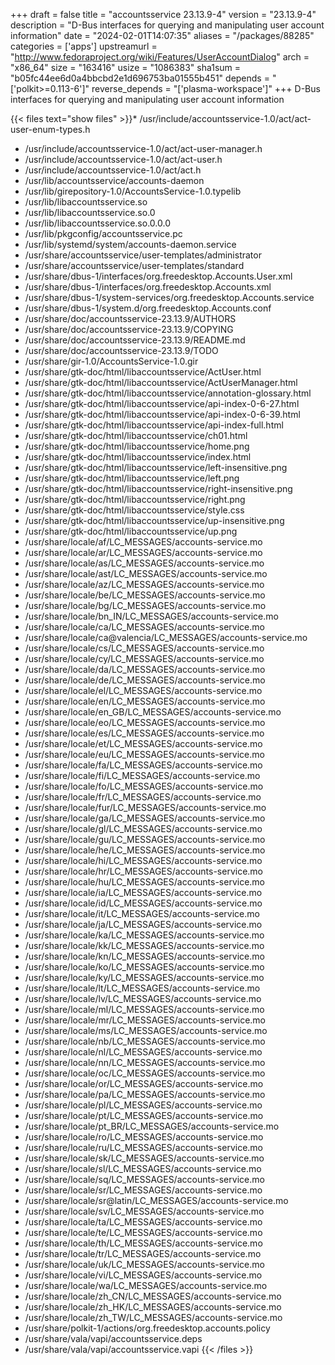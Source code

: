 +++
draft = false
title = "accountsservice 23.13.9-4"
version = "23.13.9-4"
description = "D-Bus interfaces for querying and manipulating user account information"
date = "2024-02-01T14:07:35"
aliases = "/packages/88285"
categories = ['apps']
upstreamurl = "http://www.fedoraproject.org/wiki/Features/UserAccountDialog"
arch = "x86_64"
size = "163416"
usize = "1086383"
sha1sum = "b05fc44ee6d0a4bbcbd2e1d696753ba01555b451"
depends = "['polkit>=0.113-6']"
reverse_depends = "['plasma-workspace']"
+++
D-Bus interfaces for querying and manipulating user account information

{{< files text="show files" >}}* /usr/include/accountsservice-1.0/act/act-user-enum-types.h
* /usr/include/accountsservice-1.0/act/act-user-manager.h
* /usr/include/accountsservice-1.0/act/act-user.h
* /usr/include/accountsservice-1.0/act/act.h
* /usr/lib/accountsservice/accounts-daemon
* /usr/lib/girepository-1.0/AccountsService-1.0.typelib
* /usr/lib/libaccountsservice.so
* /usr/lib/libaccountsservice.so.0
* /usr/lib/libaccountsservice.so.0.0.0
* /usr/lib/pkgconfig/accountsservice.pc
* /usr/lib/systemd/system/accounts-daemon.service
* /usr/share/accountsservice/user-templates/administrator
* /usr/share/accountsservice/user-templates/standard
* /usr/share/dbus-1/interfaces/org.freedesktop.Accounts.User.xml
* /usr/share/dbus-1/interfaces/org.freedesktop.Accounts.xml
* /usr/share/dbus-1/system-services/org.freedesktop.Accounts.service
* /usr/share/dbus-1/system.d/org.freedesktop.Accounts.conf
* /usr/share/doc/accountsservice-23.13.9/AUTHORS
* /usr/share/doc/accountsservice-23.13.9/COPYING
* /usr/share/doc/accountsservice-23.13.9/README.md
* /usr/share/doc/accountsservice-23.13.9/TODO
* /usr/share/gir-1.0/AccountsService-1.0.gir
* /usr/share/gtk-doc/html/libaccountsservice/ActUser.html
* /usr/share/gtk-doc/html/libaccountsservice/ActUserManager.html
* /usr/share/gtk-doc/html/libaccountsservice/annotation-glossary.html
* /usr/share/gtk-doc/html/libaccountsservice/api-index-0-6-27.html
* /usr/share/gtk-doc/html/libaccountsservice/api-index-0-6-39.html
* /usr/share/gtk-doc/html/libaccountsservice/api-index-full.html
* /usr/share/gtk-doc/html/libaccountsservice/ch01.html
* /usr/share/gtk-doc/html/libaccountsservice/home.png
* /usr/share/gtk-doc/html/libaccountsservice/index.html
* /usr/share/gtk-doc/html/libaccountsservice/left-insensitive.png
* /usr/share/gtk-doc/html/libaccountsservice/left.png
* /usr/share/gtk-doc/html/libaccountsservice/right-insensitive.png
* /usr/share/gtk-doc/html/libaccountsservice/right.png
* /usr/share/gtk-doc/html/libaccountsservice/style.css
* /usr/share/gtk-doc/html/libaccountsservice/up-insensitive.png
* /usr/share/gtk-doc/html/libaccountsservice/up.png
* /usr/share/locale/af/LC_MESSAGES/accounts-service.mo
* /usr/share/locale/ar/LC_MESSAGES/accounts-service.mo
* /usr/share/locale/as/LC_MESSAGES/accounts-service.mo
* /usr/share/locale/ast/LC_MESSAGES/accounts-service.mo
* /usr/share/locale/az/LC_MESSAGES/accounts-service.mo
* /usr/share/locale/be/LC_MESSAGES/accounts-service.mo
* /usr/share/locale/bg/LC_MESSAGES/accounts-service.mo
* /usr/share/locale/bn_IN/LC_MESSAGES/accounts-service.mo
* /usr/share/locale/ca/LC_MESSAGES/accounts-service.mo
* /usr/share/locale/ca@valencia/LC_MESSAGES/accounts-service.mo
* /usr/share/locale/cs/LC_MESSAGES/accounts-service.mo
* /usr/share/locale/cy/LC_MESSAGES/accounts-service.mo
* /usr/share/locale/da/LC_MESSAGES/accounts-service.mo
* /usr/share/locale/de/LC_MESSAGES/accounts-service.mo
* /usr/share/locale/el/LC_MESSAGES/accounts-service.mo
* /usr/share/locale/en/LC_MESSAGES/accounts-service.mo
* /usr/share/locale/en_GB/LC_MESSAGES/accounts-service.mo
* /usr/share/locale/eo/LC_MESSAGES/accounts-service.mo
* /usr/share/locale/es/LC_MESSAGES/accounts-service.mo
* /usr/share/locale/et/LC_MESSAGES/accounts-service.mo
* /usr/share/locale/eu/LC_MESSAGES/accounts-service.mo
* /usr/share/locale/fa/LC_MESSAGES/accounts-service.mo
* /usr/share/locale/fi/LC_MESSAGES/accounts-service.mo
* /usr/share/locale/fo/LC_MESSAGES/accounts-service.mo
* /usr/share/locale/fr/LC_MESSAGES/accounts-service.mo
* /usr/share/locale/fur/LC_MESSAGES/accounts-service.mo
* /usr/share/locale/ga/LC_MESSAGES/accounts-service.mo
* /usr/share/locale/gl/LC_MESSAGES/accounts-service.mo
* /usr/share/locale/gu/LC_MESSAGES/accounts-service.mo
* /usr/share/locale/he/LC_MESSAGES/accounts-service.mo
* /usr/share/locale/hi/LC_MESSAGES/accounts-service.mo
* /usr/share/locale/hr/LC_MESSAGES/accounts-service.mo
* /usr/share/locale/hu/LC_MESSAGES/accounts-service.mo
* /usr/share/locale/ia/LC_MESSAGES/accounts-service.mo
* /usr/share/locale/id/LC_MESSAGES/accounts-service.mo
* /usr/share/locale/it/LC_MESSAGES/accounts-service.mo
* /usr/share/locale/ja/LC_MESSAGES/accounts-service.mo
* /usr/share/locale/ka/LC_MESSAGES/accounts-service.mo
* /usr/share/locale/kk/LC_MESSAGES/accounts-service.mo
* /usr/share/locale/kn/LC_MESSAGES/accounts-service.mo
* /usr/share/locale/ko/LC_MESSAGES/accounts-service.mo
* /usr/share/locale/ky/LC_MESSAGES/accounts-service.mo
* /usr/share/locale/lt/LC_MESSAGES/accounts-service.mo
* /usr/share/locale/lv/LC_MESSAGES/accounts-service.mo
* /usr/share/locale/ml/LC_MESSAGES/accounts-service.mo
* /usr/share/locale/mr/LC_MESSAGES/accounts-service.mo
* /usr/share/locale/ms/LC_MESSAGES/accounts-service.mo
* /usr/share/locale/nb/LC_MESSAGES/accounts-service.mo
* /usr/share/locale/nl/LC_MESSAGES/accounts-service.mo
* /usr/share/locale/nn/LC_MESSAGES/accounts-service.mo
* /usr/share/locale/oc/LC_MESSAGES/accounts-service.mo
* /usr/share/locale/or/LC_MESSAGES/accounts-service.mo
* /usr/share/locale/pa/LC_MESSAGES/accounts-service.mo
* /usr/share/locale/pl/LC_MESSAGES/accounts-service.mo
* /usr/share/locale/pt/LC_MESSAGES/accounts-service.mo
* /usr/share/locale/pt_BR/LC_MESSAGES/accounts-service.mo
* /usr/share/locale/ro/LC_MESSAGES/accounts-service.mo
* /usr/share/locale/ru/LC_MESSAGES/accounts-service.mo
* /usr/share/locale/sk/LC_MESSAGES/accounts-service.mo
* /usr/share/locale/sl/LC_MESSAGES/accounts-service.mo
* /usr/share/locale/sq/LC_MESSAGES/accounts-service.mo
* /usr/share/locale/sr/LC_MESSAGES/accounts-service.mo
* /usr/share/locale/sr@latin/LC_MESSAGES/accounts-service.mo
* /usr/share/locale/sv/LC_MESSAGES/accounts-service.mo
* /usr/share/locale/ta/LC_MESSAGES/accounts-service.mo
* /usr/share/locale/te/LC_MESSAGES/accounts-service.mo
* /usr/share/locale/th/LC_MESSAGES/accounts-service.mo
* /usr/share/locale/tr/LC_MESSAGES/accounts-service.mo
* /usr/share/locale/uk/LC_MESSAGES/accounts-service.mo
* /usr/share/locale/vi/LC_MESSAGES/accounts-service.mo
* /usr/share/locale/wa/LC_MESSAGES/accounts-service.mo
* /usr/share/locale/zh_CN/LC_MESSAGES/accounts-service.mo
* /usr/share/locale/zh_HK/LC_MESSAGES/accounts-service.mo
* /usr/share/locale/zh_TW/LC_MESSAGES/accounts-service.mo
* /usr/share/polkit-1/actions/org.freedesktop.accounts.policy
* /usr/share/vala/vapi/accountsservice.deps
* /usr/share/vala/vapi/accountsservice.vapi
{{< /files >}}